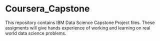 # Coursera_Capstone
This repository contains IBM Data Science Capstone Project files.
These assigments will give hands experience of working and learning on real world data science problems.
